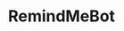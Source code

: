---
title: RemindMeBot
crosslinks:
- AskReddit
- GifRecipes
- pushshift
- wholesomememes
- Games
- heroesofthestorm
- Ripple
- 4chan
- meirl
- funny
- space
- redditdev
- unitedkingdom
- programming
---